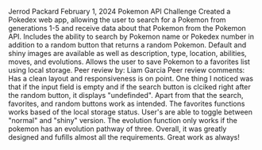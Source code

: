 Jerrod Packard
February 1, 2024
Pokemon API Challenge
Created a Pokedex web app, allowing the user to search for a Pokemon from generations 1-5 and receive data about that Pokemon from the Pokemon API. Includes the ability to search by Pokemon name or Pokedex number in addition to a random button that returns a random Pokemon. Default and shiny images are available as well as description, type, location, abilities, moves, and evolutions. Allows the user to save Pokemon to a favorites list using local storage.
Peer review by: Liam Garcia
Peer review comments: Has a clean layout and responsiveness is on point. One thing I noticed was that if the input field is empty and if the search button is clciked right after the random button, it displays "undefinded". Apart from that the search, favorites, and random buttons work as intended. The favorites functions works based of the local storage status. User's are able to toggle between "normal" and "shiny" version. The evolution function only works if the pokemon has an evolution pathway of three. Overall, it was greatly designed and fufills almost all the requirements. Great work as always!
